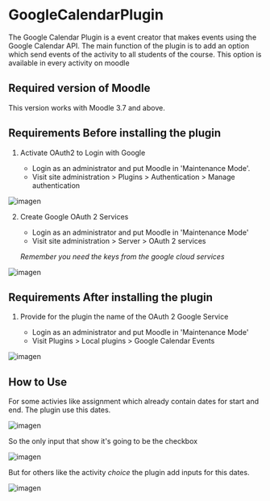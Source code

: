 # GoogleCalendarPlugin
The Google Calendar Plugin is a event creator that makes events using the Google Calendar API. The main function of the plugin is to add an option which send events of the activity to all students of the course. This option is available in every activity on moodle 



## Required version of Moodle

This version works with Moodle 3.7 and above.

## Requirements Before installing the plugin

1. Activate OAuth2 to Login with Google

    * Login as an administrator and put Moodle in 'Maintenance Mode'.
    * Visit site administration > Plugins >  Authentication > Manage authentication 

![imagen](https://user-images.githubusercontent.com/37383745/173208665-dec2379f-7288-46d9-96ac-a0408d331f00.png)

2. Create Google OAuth 2 Services

    * Login as an administrator and put Moodle in 'Maintenance Mode'
    * Visit site administration >  Server > OAuth 2 services 
  
    *Remember you need the keys from the google cloud services*

![imagen](https://user-images.githubusercontent.com/37383745/173208599-0ee210d6-673c-481c-a796-cea21aa3b2e5.png)


## Requirements After installing the plugin

1. Provide for the plugin the name of the OAuth 2 Google Service

    * Login as an administrator and put Moodle in 'Maintenance Mode'
    * Visit Plugins > Local plugins > Google Calendar Events

![imagen](https://user-images.githubusercontent.com/37383745/173208936-f6b742ca-52bd-47cf-a5a1-134c6839a80e.png)


## How to Use

For some activies like assignment which already contain dates for start and end. The plugin use this dates.  

![imagen](https://user-images.githubusercontent.com/37383745/173209043-21c60028-9f71-4bc8-8550-b1d2434a27bf.png)

So the only input that show it's going to be the checkbox

![imagen](https://user-images.githubusercontent.com/37383745/173209135-8f7b9f64-746d-468d-ab6c-18c74914b23b.png)

But for others like the activity *choice* the plugin add inputs for this dates.

![imagen](https://user-images.githubusercontent.com/37383745/173209110-c2d395f1-f5b3-485f-9301-d93908fddc13.png)
